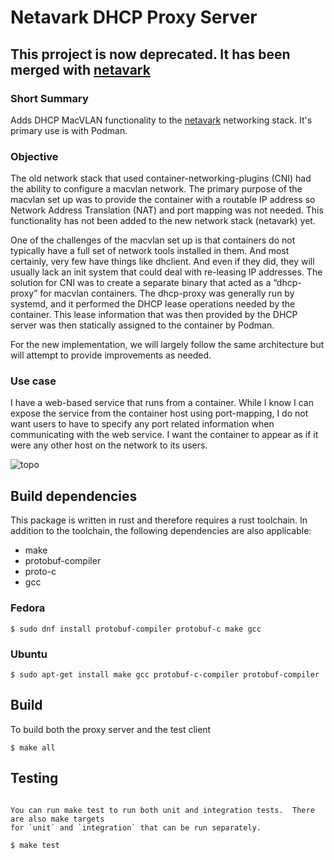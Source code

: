 # Netavark DHCP Proxy Server

## This prroject is now deprecated.  It has been merged with [netavark](https://github.com/containers/netavark)


### Short Summary

Adds DHCP MacVLAN functionality to the [netavark](https://github.com/containers/netavark) networking stack.  It's primary
use is with Podman.

### Objective

The old network stack that used container-networking-plugins (CNI) had the ability to configure a macvlan network.  The primary purpose of the macvlan set up was to provide the container with a routable IP address so Network Address Translation (NAT) and port mapping was not needed. This functionality has not been added to the new network stack (netavark) yet.

One of the challenges of the macvlan set up is that containers do not typically have a full set of network tools installed in them.  And most certainly, very few have things like dhclient. And even if they did, they will usually lack an init system that could deal with re-leasing IP addresses.  The solution for CNI was to create a separate binary that acted as a “dhcp-proxy” for macvlan containers.  The dhcp-proxy was generally run by systemd,
and it performed the DHCP lease operations needed by the container.  This lease information that was then provided by the DHCP server was then statically assigned to the container by Podman.

For the new implementation, we will largely follow the same architecture but will attempt to provide improvements as needed.

### Use case

I have a web-based service that runs from a container.  While I know I can expose the service from the container host using port-mapping, I do not want users to have to specify any port related information when communicating with the web service.  I want the container to appear as if it were any other host on the network to its users.

![topo](img/topo.png)

## Build dependencies
This package is written in rust and therefore requires a rust toolchain.  In addition to the toolchain, the following
dependencies are also applicable:

* make
* protobuf-compiler
* proto-c
* gcc

### Fedora

```
$ sudo dnf install protobuf-compiler protobuf-c make gcc
```

### Ubuntu
```
$ sudo apt-get install make gcc protobuf-c-compiler protobuf-compiler
```

## Build
To build both the proxy server and the test client
```
$ make all
```

## Testing
```

You can run make test to run both unit and integration tests.  There are also make targets
for `unit` and `integration` that can be run separately.

$ make test
```
